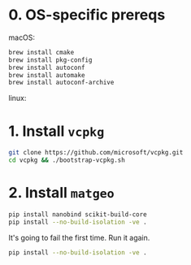 # 0. OS-specific prereqs
macOS:
```bash
brew install cmake
brew install pkg-config
brew install autoconf
brew install automake
brew install autoconf-archive
```

linux:


# 1. Install `vcpkg`
```bash
git clone https://github.com/microsoft/vcpkg.git
cd vcpkg && ./bootstrap-vcpkg.sh
```

# 2. Install `matgeo`
```bash
pip install nanobind scikit-build-core
pip install --no-build-isolation -ve .
```
It's going to fail the first time. Run it again.
```bash
pip install --no-build-isolation -ve .
```